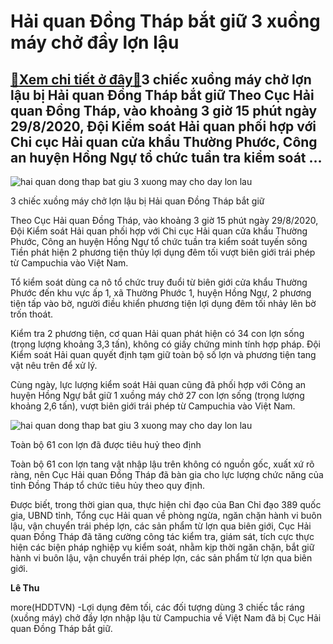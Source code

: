 Hải quan Đồng Tháp bắt giữ 3 xuồng máy chở đầy lợn lậu
======================================================

[:gift:Xem chi tiết ở đây:gift:](https://hddtvn.com/hai-quan-dong-thap-bat-giu-3-xuong-may-cho-day-lon-lau/)3 chiếc xuồng máy chở lợn lậu bị Hải quan Đồng Tháp bắt giữ Theo Cục Hải quan Đồng Tháp, vào khoảng 3 giờ 15 phút ngày 29/8/2020, Đội Kiểm soát Hải quan phối hợp với Chi cục Hải quan cửa khẩu Thường Phước, Công an huyện Hồng Ngự tổ chức tuần tra kiểm soát …
-----------------------------------------------------------------------------------------------------------------------------------------------------------------------------------------------------------------------------------------------------------------





![hai quan dong thap bat giu 3 xuong may cho day lon lau](https://hddtvn.com/wp-content/uploads/2021/01/4636_Bat_heo_2.jpg "Hải quan Đồng Tháp bắt giữ 3 xuồng máy chở đầy lợn lậu")


3 chiếc xuồng máy chở lợn lậu bị Hải quan Đồng Tháp bắt giữ



Theo Cục Hải quan Đồng Tháp, vào khoảng 3 giờ 15 phút ngày 29/8/2020, Đội Kiểm soát Hải quan phối hợp với Chi cục Hải quan cửa khẩu Thường Phước, Công an huyện Hồng Ngự tổ chức tuần tra kiểm soát tuyến sông Tiền phát hiện 2 phương tiện thủy lợi dụng đêm tối vượt biên giới trái phép từ Campuchia vào Việt Nam.


Tổ kiểm soát dùng ca nô tổ chức truy đuổi từ biên giới cửa khẩu Thường Phước đến khu vực ấp 1, xã Thường Phước 1, huyện Hồng Ngự, 2 phương tiện tấp vào bờ, người điều khiển phương tiện lợi dụng đêm tối nhảy lên bờ trốn thoát.


Kiểm tra 2 phương tiện, cơ quan Hải quan phát hiện có 34 con lợn sống (trọng lượng khoảng 3,3 tấn), không có giấy chứng minh tính hợp pháp. Đội Kiểm soát Hải quan quyết định tạm giữ toàn bộ số lợn và phương tiện tang vật nêu trên để xử lý.


Cùng ngày, lực lượng kiểm soát Hải quan cũng đã phối hợp với Công an huyện Hồng Ngự bắt giữ 1 xuồng máy chở 27 con lợn sống (trọng lượng khoảng 2,6 tấn), vượt biên giới trái phép từ Campuchia vào Việt Nam.





![hai quan dong thap bat giu 3 xuong may cho day lon lau](https://hddtvn.com/wp-content/uploads/2021/01/4630_Bat_heo_1.jpg "Hải quan Đồng Tháp bắt giữ 3 xuồng máy chở đầy lợn lậu")


Toàn bộ 61 con lợn đã được tiêu huỷ theo định



Toàn bộ 61 con lợn tang vật nhập lậu trên không có nguồn gốc, xuất xứ rõ ràng, nên Cục Hải quan Đồng Tháp đã bàn gia cho lực lượng chức năng của tỉnh Đồng Tháp tổ chức tiêu hủy theo quy định.


Được biết, trong thời gian qua, thực hiện chỉ đạo của Ban Chỉ đạo 389 quốc gia, UBND tỉnh, Tổng cục Hải quan về phòng ngừa, ngăn chặn hành vi buôn lậu, vận chuyển trái phép lợn, các sản phẩm từ lợn qua biên giới, Cục Hải quan Đồng Tháp đã tăng cường công tác kiểm tra, giám sát, tích cực thực hiện các biện pháp nghiệp vụ kiểm soát, nhằm kịp thời ngăn chặn, bắt giữ hành vi buôn lậu, vận chuyển trái phép lợn, các sản phẩm từ lợn qua biên giới.




**Lê Thu**



more(HDDTVN) -Lợi dụng đêm tối, các đối tượng dùng 3 chiếc tắc ráng (xuồng máy) chở đầy lợn nhập lậu từ Campuchia về Việt Nam đã bị Cục Hải quan Đồng Tháp bắt giữ.

